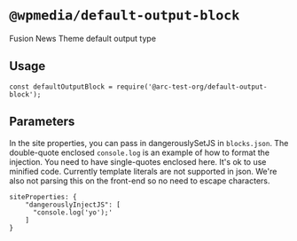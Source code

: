 # `@wpmedia/default-output-block`

Fusion News Theme default output type

## Usage

```
const defaultOutputBlock = require('@arc-test-org/default-output-block');
```

## Parameters 

In the site properties, you can pass in dangerouslySetJS in `blocks.json`. The double-quote enclosed `console.log` is an example of how to format the injection. You need to have single-quotes enclosed here. It's ok to use minified code. Currently template literals are not supported in json. We're also not parsing this on the front-end so no need to escape characters. 

```
siteProperties: {
    "dangerouslyInjectJS": [
      "console.log('yo');'
    ]
}
```